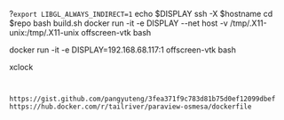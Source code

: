 

?` export LIBGL_ALWAYS_INDIRECT=1 `
echo $DISPLAY
ssh -X $hostname
cd $repo
bash build.sh
docker run -it -e DISPLAY --net host -v /tmp/.X11-unix:/tmp/.X11-unix offscreen-vtk bash

docker run -it -e DISPLAY=192.168.68.117:1 offscreen-vtk bash

xclock

```


https://gist.github.com/pangyuteng/3fea371f9c783d81b75d0ef12099dbef
https://hub.docker.com/r/tailriver/paraview-osmesa/dockerfile

```
